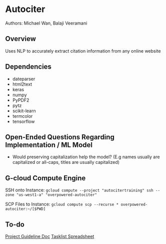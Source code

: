 # Autociter
Authors: Michael Wan, Balaji Veeramani

## Overview
Uses NLP to accurately extract citation information from any online website

## Dependencies
- dateparser
- html2text
- keras
- numpy
- PyPDF2
- pytz
- scikit-learn
- termcolor
- tensorflow

## Open-Ended Questions Regarding Implementation / ML Model
- Would preserving capitalization help the model? (E.g names usually are capitalized or all-caps, titles are usually capitalized)

## G-cloud Compute Engine
SSH onto Instance: ```gcloud compute --project "autocitertraining" ssh --zone "us-west1-a" "overpowered-autociter"```

SCP Files to Instance: ```gcloud compute scp --recurse * overpowered-autociter:~/[$PWD]```

## To-do
[Project Guideline Doc](https://docs.google.com/document/d/1TixeELMOJiErqlB_TrHYywdB45SXnI5XN9w0SOLU6vg/edit?usp=sharing)
[Tasklist Spreadsheet](https://docs.google.com/spreadsheets/u/1/d/19hu5XHxxJJhKcj1pjO9ej4refWhLfN44qf1FG3D5WgE/edit?usp=drive_web&ouid=117162895624284967633)
